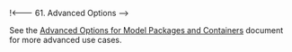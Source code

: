 !<--- 61. Advanced Options -->

See the [Advanced Options for Model Packages and Containers](ModelPackagesAdvancedOptions.md)
document for more advanced use cases.
